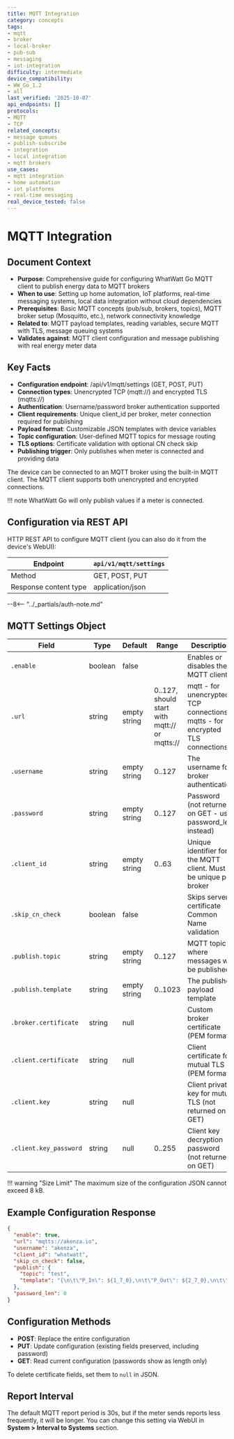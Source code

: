 ```yaml
---
title: MQTT Integration
category: concepts
tags:
- mqtt
- broker
- local-broker
- pub-sub
- messaging
- iot-integration
difficulty: intermediate
device_compatibility:
- WW_Go_1.2
- all
last_verified: '2025-10-07'
api_endpoints: []
protocols:
- MQTT
- TCP
related_concepts:
- message queues
- publish-subscribe
- integration
- local integration
- mqtt brokers
use_cases:
- mqtt integration
- home automation
- iot platforms
- real-time messaging
real_device_tested: false
---
```


# MQTT Integration

## Document Context

- **Purpose**: Comprehensive guide for configuring WhatWatt Go MQTT client to publish energy data to MQTT brokers
- **When to use**: Setting up home automation, IoT platforms, real-time messaging systems, local data integration without cloud dependencies
- **Prerequisites**: Basic MQTT concepts (pub/sub, brokers, topics), MQTT broker setup (Mosquitto, etc.), network connectivity knowledge
- **Related to**: MQTT payload templates, reading variables, secure MQTT with TLS, message queuing systems
- **Validates against**: MQTT client configuration and message publishing with real energy meter data

## Key Facts

- **Configuration endpoint**: /api/v1/mqtt/settings (GET, POST, PUT)
- **Connection types**: Unencrypted TCP (mqtt://) and encrypted TLS (mqtts://)
- **Authentication**: Username/password broker authentication supported
- **Client requirements**: Unique client_id per broker, meter connection required for publishing
- **Payload format**: Customizable JSON templates with device variables
- **Topic configuration**: User-defined MQTT topics for message routing
- **TLS options**: Certificate validation with optional CN check skip
- **Publishing trigger**: Only publishes when meter is connected and providing data

The device can be connected to an MQTT broker using the built-in MQTT client. The MQTT client supports both unencrypted and encrypted connections.

!!! note
    WhatWatt Go will only publish values if a meter is connected.

## Configuration via REST API

HTTP REST API to configure MQTT client (you can also do it from the device's WebUI):

| Endpoint              | `api/v1/mqtt/settings` |
| --------------------- | ---------------------- |
| Method                | GET, POST, PUT         |
| Response content type | application/json       |

--8<-- "../_partials/auth-note.md"

## MQTT Settings Object

| Field                | Type    | Default      | Range                                         | Description                                                      |
| -------------------- | ------- | ------------ | --------------------------------------------- | ------------------------------------------------------------ |
| `.enable`            | boolean | false        |                                               | Enables or disables the MQTT client                         |
| `.url`               | string  | empty string | 0..127, should start with mqtt:// or mqtts:// | mqtt - for unencrypted TCP connections<br/>mqtts - for encrypted TLS connections |
| `.username`          | string  | empty string | 0..127                                        | The username for broker authentication                       |
| `.password`          | string  | empty string | 0..127                                        | Password (not returned on GET - use password_len instead)    |
| `.client_id`         | string  | empty string | 0..63                                         | Unique identifier for the MQTT client. Must be unique per broker |
| `.skip_cn_check`     | boolean | false        |                                               | Skips server certificate Common Name validation             |
| `.publish.topic`     | string  | empty string | 0..127                                        | MQTT topic where messages will be published                 |
| `.publish.template`  | string  | empty string | 0..1023                                       | The published payload template                              |
| `.broker.certificate`| string  | null         |                                               | Custom broker certificate (PEM format)                     |
| `.client.certificate`| string  | null         |                                               | Client certificate for mutual TLS (PEM format)             |
| `.client.key`        | string  | null         |                                               | Client private key for mutual TLS (not returned on GET)    |
| `.client.key_password`| string | null         | 0..255                                        | Client key decryption password (not returned on GET)       |

!!! warning "Size Limit"
    The maximum size of the configuration JSON cannot exceed 8 kB.

## Example Configuration Response

```json
{
  "enable": true,
  "url": "mqtts://akenza.io",
  "username": "akenza",
  "client_id": "whatwatt",
  "skip_cn_check": false,
  "publish": {
    "topic": "test",
    "template": "{\n\t\"P_In\": ${1_7_0},\n\t\"P_Out\": ${2_7_0},\n\t\"E_In\": ${1_8_0},\n\t\"E_Out\": ${2_8_0},\n\t\"Meter\": {\n\t\t\"DateTime\": \"${meter.date_time}\"\n\t},\n\t\"Sys\": {\n\t\t\"Id\": \"${sys.id}\"\n\t}\n}"
  },
  "password_len": 0
}
```

## Configuration Methods

- **POST**: Replace the entire configuration
- **PUT**: Update configuration (existing fields preserved, including password)
- **GET**: Read current configuration (passwords show as length only)

To delete certificate fields, set them to `null` in JSON.

## Report Interval

The default MQTT report period is 30s, but if the meter sends reports less frequently, it will be longer. You can change this setting via WebUI in **System > Interval to Systems** section.
